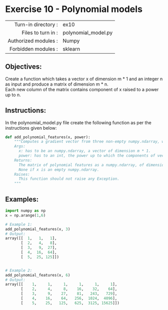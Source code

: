 # Exercise 10 - Polynomial models

|                         |                     |
| -----------------------:| ------------------  |
|   Turn-in directory :   |  ex10               |
|   Files to turn in :    |  polynomial_model.py      |
|   Authorized modules :  |  Numpy              |
|   Forbidden modules :   |  sklearn            |

## Objectives:  
Create a function which takes a vector x of dimension m * 1 and an integer n as input and produce a matrix of dimension m * n.  
Each new column of the matrix contains component of x raised to a power up to n. 

## Instructions:
In the polynomial_model.py file create the following function as per the instructions given below:
```python
def add_polynomial_features(x, power):
    """Computes a gradient vector from three non-empty numpy.ndarray, without any for-loop. The three arrays must have the compatible dimensions.
    Args:
      x: has to be an numpy.ndarray, a vector of dimension m * 1.
      power: has to an int, the power up to which the components of vector x are going to be raised.
    Returns:
      The matrix of polynomial features as a numpy.ndarray, of dimensions m * n, containg the result of the formula for all j.
      None if x is an empty numpy.ndarray.
    Raises:
      This function should not raise any Exception.
    """
```

## Examples:
```python
import numpy as np
x = np.arange(1,6)

# Example 1:
add_polynomial_features(x, 3)
# Output:
array([[  1,   1,   1],
       [  2,   4,   8],
       [  3,   9,  27],
       [  4,  16,  64],
       [  5,  25, 125]])


# Example 2:
add_polynomial_features(x, 6)
# Output:
array([[    1,     1,     1,     1,     1,     1],
       [    2,     4,     8,    16,    32,    64],
       [    3,     9,    27,    81,   243,   729],
       [    4,    16,    64,   256,  1024,  4096],
       [    5,    25,   125,   625,  3125, 15625]])
```
